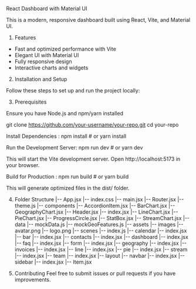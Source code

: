 React Dashboard with Material UI

This is a modern, responsive dashboard built using React, Vite, and Material UI.

1. Features
- Fast and optimized performance with Vite
- Elegant UI with Material UI
- Fully responsive design
- Interactive charts and widgets

2. Installation and Setup

Follow these steps to set up and run the project locally:

3. Prerequisites 

Ensure you have Node.js and npm/yarn installed

git clone https://github.com/your-username/your-repo.git
cd your-repo

Install Dependencies : 
npm install  # or yarn install

Run the Development Server:
npm run dev  # or yarn dev

This will start the Vite development server. Open http://localhost:5173 in your browser.

Build for Production : 
npm run build  # or yarn build

This will generate optimized files in the dist/ folder.

4. Folder Structure
   |-- App.jsx
|-- index.css
|-- main.jsx
|-- Router.jsx
|-- theme.js
|-- components
  |-- AccordionItem.jsx
  |-- BarChart.jsx
  |-- GeographyChart.jsx
  |-- Header.jsx
  |-- index.jsx
  |-- LineChart.jsx
  |-- PieChart.jsx
  |-- ProgressCircle.jsx
  |-- StatBox.jsx
  |-- StreamChart.jsx
|-- data
  |-- mockData.js
  |-- mockGeoFeatures.js
|-- assets
  |-- images
    |-- avatar.png
    |-- logo.png
|-- scenes
  |-- index.js
  |-- calendar
    |-- index.jsx
  |-- bar
    |-- index.jsx
  |-- contacts
    |-- index.jsx
  |-- dashboard
    |-- index.jsx
  |-- faq
    |-- index.jsx
  |-- form
    |-- index.jsx
  |-- geography
    |-- index.jsx
  |-- invoices
    |-- index.jsx
  |-- line
    |-- index.jsx
  |-- pie
    |-- index.jsx
  |-- stream
    |-- index.jsx
  |-- team
    |-- index.jsx
  |-- layout
    |-- navbar
      |-- index.jsx
    |-- sidebar
      |-- index.jsx
      |-- Item.jsx

5. Contributing
Feel free to submit issues or pull requests if you have improvements.
